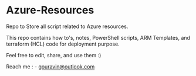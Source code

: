# Azure-Resources
Repo to Store all script related to Azure resources.

This repo contains how to's, notes, PowerShell scripts, ARM Templates, and terraform (HCL) code for deployment purpose.

Feel free to edit, share, and use them :)

Reach me : - gouravin@outlook.com
